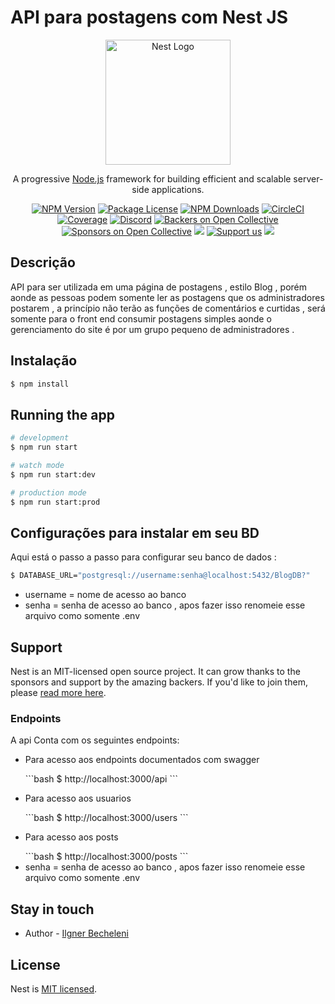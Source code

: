 # API para postagens com Nest JS

<p align="center">
  <a href="http://nestjs.com/" target="blank"><img src="https://nestjs.com/img/logo-small.svg" width="200" alt="Nest Logo" /></a>
</p>

[circleci-image]: https://img.shields.io/circleci/build/github/nestjs/nest/master?token=abc123def456
[circleci-url]: https://circleci.com/gh/nestjs/nest

  <p align="center">A progressive <a href="http://nodejs.org" target="_blank">Node.js</a> framework for building efficient and scalable server-side applications.</p>
    <p align="center">
<a href="https://www.npmjs.com/~nestjscore" target="_blank"><img src="https://img.shields.io/npm/v/@nestjs/core.svg" alt="NPM Version" /></a>
<a href="https://www.npmjs.com/~nestjscore" target="_blank"><img src="https://img.shields.io/npm/l/@nestjs/core.svg" alt="Package License" /></a>
<a href="https://www.npmjs.com/~nestjscore" target="_blank"><img src="https://img.shields.io/npm/dm/@nestjs/common.svg" alt="NPM Downloads" /></a>
<a href="https://circleci.com/gh/nestjs/nest" target="_blank"><img src="https://img.shields.io/circleci/build/github/nestjs/nest/master" alt="CircleCI" /></a>
<a href="https://coveralls.io/github/nestjs/nest?branch=master" target="_blank"><img src="https://coveralls.io/repos/github/nestjs/nest/badge.svg?branch=master#9" alt="Coverage" /></a>
<a href="https://discord.gg/G7Qnnhy" target="_blank"><img src="https://img.shields.io/badge/discord-online-brightgreen.svg" alt="Discord"/></a>
<a href="https://opencollective.com/nest#backer" target="_blank"><img src="https://opencollective.com/nest/backers/badge.svg" alt="Backers on Open Collective" /></a>
<a href="https://opencollective.com/nest#sponsor" target="_blank"><img src="https://opencollective.com/nest/sponsors/badge.svg" alt="Sponsors on Open Collective" /></a>
  <a href="https://paypal.me/kamilmysliwiec" target="_blank"><img src="https://img.shields.io/badge/Donate-PayPal-ff3f59.svg"/></a>
    <a href="https://opencollective.com/nest#sponsor"  target="_blank"><img src="https://img.shields.io/badge/Support%20us-Open%20Collective-41B883.svg" alt="Support us"></a>
  <a href="https://twitter.com/nestframework" target="_blank"><img src="https://img.shields.io/twitter/follow/nestframework.svg?style=social&label=Follow"></a>
</p>
  <!--[![Backers on Open Collective](https://opencollective.com/nest/backers/badge.svg)](https://opencollective.com/nest#backer)
  [![Sponsors on Open Collective](https://opencollective.com/nest/sponsors/badge.svg)](https://opencollective.com/nest#sponsor)-->

## Descrição

API para ser utilizada em uma página de postagens , estilo Blog , porém aonde as pessoas podem somente ler as postagens que os administradores postarem , a princípio não terão as funções de comentários e curtidas , será somente para o front end consumir postagens simples aonde o gerenciamento do site é por um grupo pequeno de administradores .

## Instalação

```bash
$ npm install
```

## Running the app

```bash
# development
$ npm run start

# watch mode
$ npm run start:dev

# production mode
$ npm run start:prod
```
 
## Configurações para instalar em seu BD

<p>Aqui está o passo a passo para configurar seu banco de dados :</p>

```bash
$ DATABASE_URL="postgresql://username:senha@localhost:5432/BlogDB?"
```
<ul>
<li> username = nome de acesso ao banco</li>
<li>senha = senha de acesso ao banco , apos fazer isso renomeie esse arquivo como somente .env
</li>
</ul>

## Support

Nest is an MIT-licensed open source project. It can grow thanks to the sponsors and support by the amazing backers. If you'd like to join them, please [read more here](https://docs.nestjs.com/support).

### Endpoints
<p>
  A api Conta com os seguintes endpoints:  
</p>
<ul>
<li>
  <p>Para acesso aos endpoints documentados com swagger </p>
  ```bash
$ http://localhost:3000/api
```</li>
  <li>
  <p>Para acesso aos usuarios  </p>
  ```bash
$ http://localhost:3000/users
```</li>
  <li>
  <p>Para acesso aos posts </p>
  ```bash
$ http://localhost:3000/posts
```</li>
<li>senha = senha de acesso ao banco , apos fazer isso renomeie esse arquivo como somente .env
</li>
</ul>

## Stay in touch

- Author - [Ilgner Becheleni](https://www.linkedin.com/in/ilgner-aparecido-becheleni/)



## License

Nest is [MIT licensed](LICENSE).
